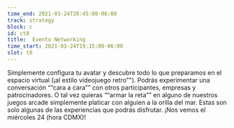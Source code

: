 ```yaml
---
time_end: 2021-03-24T20:45:00-06:00
track: strategy
block: c
id: ct8
title:  Evento Networking
time_start: 2021-03-24T19:15:00-06:00
slot: t8
---
```


Simplemente configura tu avatar y descubre todo lo que preparamos en el espacio virtual (¡al estilo videojuego retro”"). Podrás experimentar una conversación ““cara a cara”” con otros participantes, empresas y patrocinadores. O tal vez quieras ““armar la reta”” en alguno de nuestros juegos arcade simplemente platicar con alguien a la orilla del mar. Estas son solo algunas de las experiencias que podrás disfrutar. ¡Nos vemos el miércoles 24 (hora CDMX)!


